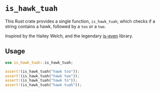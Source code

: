 # `is_hawk_tuah`

This Rust crate provides a single function, `is_hawk_tuah`, which checks if a
string contains a hawk, followed by a `too` or a `two`.

Inspired by the Hailey Welch, and the legendary [is-even](https://www.npmjs.com/package/is-even) library.

## Usage

```rust
use is_hawk_tuah::is_hawk_tuah;

assert!(is_hawk_tuah("hawk too"));
assert!(is_hawk_tuah("hawk two"));
assert!(is_hawk_tuah("hawk to"));
assert!(is_hawk_tuah("hawk tuah"));
```
